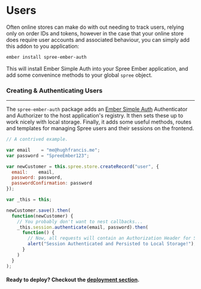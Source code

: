 # Users

Often online stores can make do with out needing to track users, relying only on
order IDs and tokens, however in the case that your online store does require
user accounts and associated behaviour, you can simply add this addon to you
application:

```bash
ember install spree-ember-auth
```

This will install Ember Simple Auth into your Spree Ember application, and add
some convenince methods to your global `spree` object.

### Creating & Authenticating Users
***

The `spree-ember-auth` package adds an [Ember Simple Auth](https://github.com/simplabs/ember-cli-simple-auth)
Authenticator and Authorizer to the host application's registry.  It then sets 
these up to work nicely with local storage.  Finally, it adds some useful 
methods, routes and templates for managing Spree users and their sessions on the 
frontend.

```javascript
// A contrived example.

var email    = "me@hughfrancis.me";
var password = "SpreeEmber123";

var newCustomer = this.spree.store.createRecord("user", {
  email:    email, 
  password: password,
  passwordConfirmation: password
});

var _this = this;

newCustomer.save().then(
  function(newCustomer) {
    // You probably don't want to nest callbacks...
    _this.session.authenticate(email, password).then(
      function() {
        // Now, all requests will contain an Authorization Header for Spree.
        alert("Session Authenticated and Persisted to Local Storage!");
      }
    )
  }
);

```

#### **Ready to deploy? Checkout the [deployment section](./8-deployment.html).**
